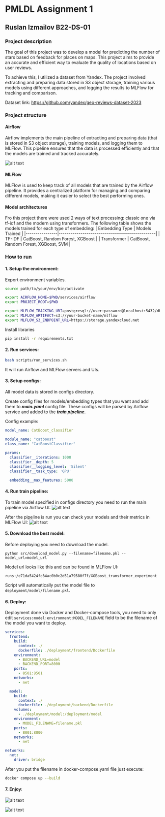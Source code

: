 # PMLDL Assignment 1
## Ruslan Izmailov B22-DS-01


### Project description

The goal of this project was to develop a model for predicting the number of stars based on feedback for places on maps. This project aims to provide an accurate and efficient way to evaluate the quality of locations based on user reviews.

To achieve this, I utilized a dataset from Yandex. The project involved extracting and preparing data stored in S3 object storage, training various models using different approaches, and logging the results to MLFlow for tracking and comparison.

Dataset link: https://github.com/yandex/geo-reviews-dataset-2023

### Project structure

#### Airflow
Airflow implements the main pipeline of extracting and preparing data (that is stored in S3 object storage), training models, and logging them to MLFlow. This pipeline ensures that the data is processed efficiently and that the models are trained and tracked accurately.

![alt text](content/pipeline.png)
 
#### MLFlow 
MLFlow is used to keep track of all models that are trained by the Airflow pipeline. It provides a centralized platform for managing and comparing different models, making it easier to select the best performing ones.

#### Model architectures 
Fro this project there were used 2 ways of text processing: classic one via tf-idf and the modern using transformers. The following table shows the models trained for each type of embedding:
 | Embedding Type | Models Trained                                 |
 |----------------|-------------------------------------------------|
 | TF-IDF         | CatBoost, Random Forest, XGBoost               |
 | Transformer    | CatBoost, Random Forest, XGBoost, SVM          |

### How to run
#### 1. Setup the environment: 
Export environment variables. 
```sh 
source path/to/your/env/bin/activate

export AIRFLOW_HOME=$PWD/services/airflow
export PROJECT_ROOT=$PWD

export MLFLOW_TRACKING_URI=postgresql://user:password@localhost:5432/db
export MLFLOW_ARTIFACT=s3://your-bucket-name/mlflow
export MLFLOW_S3_ENDPOINT_URL=https://storage.yandexcloud.net
```

Install libraries
```sh
pip install -r requirements.txt
```

#### 2. Run services: 
```sh
bash scripts/run_services.sh
```

It will run Airflow and MLFlow servers and UIs. 


#### 3. Setup configs: 
All model data is stored in configs directory. 

Create config files for models/embedding types that you want and add them to ___main.yaml___ config file. These configs will be parsed by Airflow service and added to the ___train pipeline___.  

Config example: 
```yaml
model_name: CatBoost_classifier

module_name: "catboost"
class_name: "CatBoostClassifier"
 
params:
  classifier__iterations: 1000
  classifier__depth: 5
  classifier__logging_level: 'Silent'
  classifier__task_type: 'GPU'

  embedding__max_features: 5000
```
#### 4. Run train pipeline: 
To train model specified in configs directory you need to run the main pipeline via Airflow UI: 
![alt text](content/run_airflow_pipeline.png)

After the pipeline is run you can check your models and their metrics in MLFlow UI: 
![alt text](content/mlflow_ui.png)

#### 5. Download the best model: 
Before deploying you need to download the model.

```src
python src/download_model.py --filename=filename.pkl --model_url=model_url
```

Model url looks like this and can be found in MLFlow UI:  
```
runs:/e71da5424fc34ac0b0c2d51a79580f7f/XGBoost_transformer_experiment
```

Script will automatically put the model file to ```deployment/model/filename.pkl```. 

#### 6. Deploy: 
Deployment done via Docker and Docker-compose tools, you need to only edit ```services:model:environment:MODEL_FILENAME``` field to be the filename of the model you want to deploy. 
```yaml
services:
  frontend:
    build:
      context: ./
      dockerfile: ./deployment/frontend/Dockerfile
    environment:
      - BACKEND_URL=model
      - BACKEND_PORT=8000
    ports:
      - 8501:8501
    networks:
      - net

  model:
    build:
      context: ./
      dockerfile: ./deployment/backend/Dockerfile
    volumes:
      - ./deployment/model:/deployment/model
    environment:
      - MODEL_FILENAME=filename.pkl
    ports:
      - 8001:8000
    networks: 
      - net 

networks:
  net:
    driver: bridge
```
After you put the filename in docker-compose.yaml file just execute: 
```sh 
docker compose up --build
```

#### 7. Enjoy: 
![alt text](content/prediction_positive.png)

![alt text](content/prediction_negative.png)
